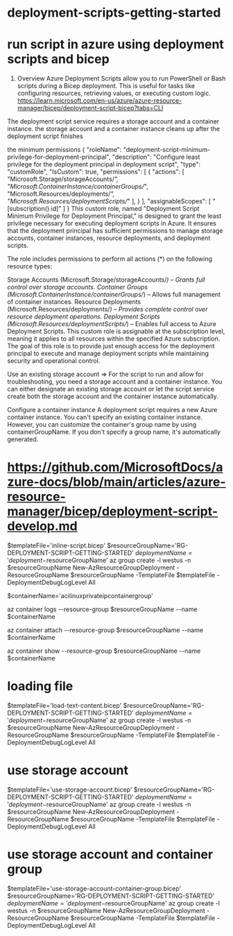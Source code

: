 # deployment-scripts-getting-started
# run script in azure using deployment scripts and bicep
1. Overview
Azure Deployment Scripts allow you to run PowerShell or Bash scripts during a Bicep deployment. This is useful for tasks like configuring resources, retrieving values, or executing custom logic.
https://learn.microsoft.com/en-us/azure/azure-resource-manager/bicep/deployment-script-bicep?tabs=CLI


The deployment script service requires  a storage account and a container instance. 
 the storage account and a container instance cleans up after the deployment script finishes


the minimum permissions
{
  "roleName": "deployment-script-minimum-privilege-for-deployment-principal",
  "description": "Configure least privilege for the deployment principal in deployment script",
  "type": "customRole",
  "IsCustom": true,
  "permissions": [
    {
      "actions": [
        "Microsoft.Storage/storageAccounts/*",
        "Microsoft.ContainerInstance/containerGroups/*",
        "Microsoft.Resources/deployments/*",
        "Microsoft.Resources/deploymentScripts/*"
      ],
    }
  ],
  "assignableScopes": [
    "[subscription().id]"
  ]
}
This custom role, named "Deployment Script Minimum Privilege for Deployment Principal," is designed to grant the least privilege necessary for executing deployment scripts in Azure. It ensures that the deployment principal has sufficient permissions to manage storage accounts, container instances, resource deployments, and deployment scripts.

The role includes permissions to perform all actions (*) on the following resource types:

Storage Accounts (Microsoft.Storage/storageAccounts/*) – Grants full control over storage accounts.
Container Groups (Microsoft.ContainerInstance/containerGroups/*) – Allows full management of container instances.
Resource Deployments (Microsoft.Resources/deployments/*) – Provides complete control over resource deployment operations.
Deployment Scripts (Microsoft.Resources/deploymentScripts/*) – Enables full access to Azure Deployment Scripts.
This custom role is assignable at the subscription level, meaning it applies to all resources within the specified Azure subscription. The goal of this role is to provide just enough access for the deployment principal to execute and manage deployment scripts while maintaining security and operational control.

Use an existing storage account =>
For the script to run and allow for troubleshooting, you need a storage account and a container instance. You can either designate an existing storage account or let the script service create both the storage account and the container instance automatically.

Configure a container instance
A deployment script requires a new Azure container instance. You can't specify an existing container instance. However, you can customize the container's group name by using containerGroupName. If you don't specify a group name, it's automatically generated.


# https://github.com/MicrosoftDocs/azure-docs/blob/main/articles/azure-resource-manager/bicep/deployment-script-develop.md
$templateFile='inline-script.bicep' 
$resourceGroupName='RG-DEPLOYMENT-SCRIPT-GETTING-STARTED'
 $deploymentName='deployment-$resourceGroupName'
  az group create -l westus -n $resourceGroupName 
  New-AzResourceGroupDeployment -ResourceGroupName $resourceGroupName -TemplateFile $templateFile -DeploymentDebugLogLevel All 

$containerName='acilinuxprivateipcontainergroup'

az container logs --resource-group $resourceGroupName --name $containerName

az container attach --resource-group $resourceGroupName --name $containerName

az container show --resource-group $resourceGroupName --name $containerName

# loading file
$templateFile='load-text-content.bicep' 
$resourceGroupName='RG-DEPLOYMENT-SCRIPT-GETTING-STARTED'
 $deploymentName='deployment-$resourceGroupName'
  az group create -l westus -n $resourceGroupName 
  New-AzResourceGroupDeployment -ResourceGroupName $resourceGroupName -TemplateFile $templateFile -DeploymentDebugLogLevel All 

# use storage account

  $templateFile='use-storage-account.bicep' 
$resourceGroupName='RG-DEPLOYMENT-SCRIPT-GETTING-STARTED'
 $deploymentName='deployment-$resourceGroupName'
  az group create -l westus -n $resourceGroupName 
  New-AzResourceGroupDeployment -ResourceGroupName $resourceGroupName -TemplateFile $templateFile -DeploymentDebugLogLevel All 


  # use storage account and container group

  $templateFile='use-storage-account-container-group.bicep' 
$resourceGroupName='RG-DEPLOYMENT-SCRIPT-GETTING-STARTED'
 $deploymentName='deployment-$resourceGroupName'
  az group create -l westus -n $resourceGroupName 
  New-AzResourceGroupDeployment -ResourceGroupName $resourceGroupName -TemplateFile $templateFile -DeploymentDebugLogLevel All 